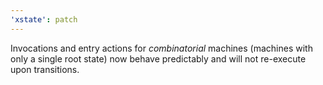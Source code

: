 ```yaml
---
'xstate': patch
---
```


Invocations and entry actions for _combinatorial_ machines (machines with only a single root state) now behave predictably and will not re-execute upon transitions.
